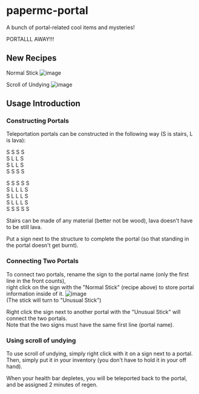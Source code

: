 # papermc-portal
A bunch of portal-related cool items and mysteries!

PORTALLL AWAY!!!

## New Recipes

Normal Stick
![image](https://github.com/bcTornado608/papermc-portal/assets/82969027/eebf51b0-959f-4054-bd4c-86b6451a52f7)

Scroll of Undying
![image](https://github.com/bcTornado608/papermc-portal/assets/82969027/dea7d432-74f4-4a2a-bc3e-9ba8046ea696)

## Usage Introduction

### Constructing Portals
Teleportation portals can be constructed in the following way (S is stairs, L is lava):

S  S  S  S  
S  L  L  S  
S  L  L  S  
S  S  S  S  
  
S  S  S  S  S  
S  L  L  L  S  
S  L  L  L  S  
S  L  L  L  S  
S  S  S  S  S  

Stairs can be made of any material (better not be wood), lava doesn't have to be still lava.

Put a sign next to the structure to complete the portal (so that standing in the portal doesn't get burnt).


### Connecting Two Portals
To connect two portals, rename the sign to the portal name (only the first line in the front counts),   
right click on the sign with the "Normal Stick" (recipe above) to store portal information inside of it.
![image](https://github.com/bcTornado608/papermc-portal/assets/82969027/8706c910-dd09-4ef0-b032-09b72de46996)  
(The stick will turn to "Unusual Stick")  
   

Right click the sign next to another portal with the "Unusual Stick" will connect the two portals.  
Note that the two signs must have the same first line (portal name).

### Using scroll of undying
To use scroll of undying, simply right click with it on a sign next to a portal.
Then, simply put it in your inventory (you don't have to hold it in your off hand).  

When your health bar depletes, you will be teleported back to the portal, and be assigned 2 minutes of regen.

